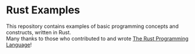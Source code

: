 # Rust Examples
This repository contains examples of basic programming concepts and constructs, written in Rust.<br>
Many thanks to those who contributed to and wrote [The Rust Programming Language](https://doc.rust-lang.org/book/)!
